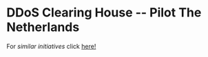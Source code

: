 # DDoS Clearing House -- Pilot The Netherlands

For *similar initiatives* click [here!](https://github.com/ddos-clearing-house/pilot_NL/blob/master/related_initiatives.md)

